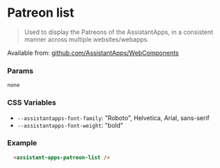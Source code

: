 # Patreon list

> Used to display the Patreons of the AssistantApps, in a consistent manner across multiple websites/webapps.

Available from: [github.com/AssistantApps/WebComponents](https://github.com/AssistantApps/WebComponents)

### Params
`none`

### CSS Variables
- `--assistantapps-font-family`: "Roboto", Helvetica, Arial, sans-serif
- `--assistantapps-font-weight`: "bold"


### Example

```html
  <assistant-apps-patreon-list />
```
<assistant-apps-patreon-list />
